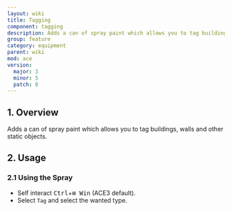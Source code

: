```yaml
---
layout: wiki
title: Tagging
component: tagging
description: Adds a can of spray paint which allows you to tag buildings, walls and other static objects.
group: feature
category: equipment
parent: wiki
mod: ace
version:
  major: 3
  minor: 5
  patch: 0
---
```


## 1. Overview

Adds a can of spray paint which allows you to tag buildings, walls and other static objects.

## 2. Usage

### 2.1 Using the Spray
- Self interact <kbd>Ctrl</kbd>+<kbd>⊞&nbsp;Win</kbd> (ACE3 default).
- Select `Tag` and select the wanted type.
